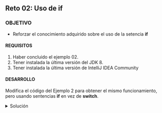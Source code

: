 ## Reto 02: Uso de if

### OBJETIVO 

- Reforzar el conocimiento adquirido sobre el uso de la setencia **if**

#### REQUISITOS 

1. Haber concluido el ejemplo 02.
2. Tener instalada la última versión del JDK 8.
3. Tener instalada la última versión de IntelliJ IDEA Community


#### DESARROLLO

Modifica el código del Ejemplo 2 para obtener el mismo funcionamiento, pero usando sentencias **if** en vez de **switch**.

<details>
	<summary>Solución</summary>
	
1. En el IDE IntelliJ IDEA, crea un nuevo proyecto llamado **If**.

2. Dentro del proyecto crea un nuevo paquete llamado **org.bedu.java.jse.basico.sesion2.reto2**.

3. Dentro del paquete anterior crea una nueva clase llamada **If** y dentro de esta un método **main**.

4. Recuerda que para la primera perte debemos cumplir con las siguientes condiciones, dependiendo de la calificación:
    * Si la calificación es igual a 10 el mensaje debe ser: **¡Excelente!**.
    * Si la calificación es 9 u 8 el mensaje debe ser: **¡Muy bien!**.
    * Si la calificación es 7 el mensaje debe ser: **Bien hecho**.
    * Si la calificación es 6 el mensaje debe ser: **Pasaste**.
    * Si la calificación es menor a 5 el mensaje debe ser: **Mejor vuelve a intentarlo**.

5. Primero, declara una variable de tipo **String** que almacenará el mensaje que se mostrará.

```java
String mensaje;
```

6. Después, una variable que será en la que escribirás la calificación, la cual en este momento no tendrá ningún valor, como la calificación sólo tendrá valores entre 0 y 10 usa una variable de tipo byte:

```java
byte calificacion;
```

7. Agrega la instrucción **if**. En este caso la variable cuyo valor probarás será **calificacion**, inicia probando el valor de **10**:

```java
if(calificacion == 10){
	mensaje = "¡Excelente!";
}
```

8. A continuación, usa una instrucción **else if** para los valores **9** y **8**. Como ambas calificaciones muestran el mismo valor, puedes usar el operador or (**||**) para indicar que **calificacion** puede tener cualquiera de los dos valores:

```java
else if (calificacion == 9 || calificacion == 8){
	mensaje = "¡Muy bien!";
}
```
9. Para los valores de **7** y **6** puedes hacer una validación sencilla, cada uno en su propia sentencia **else if**:
```java
else if(calificacion == 7){
	mensaje = "Bien hecho";
} else if (calificacion == 6){
	mensaje = "Pasaste";
}
```

10. Finalmente, para la última condición puedes usar una sentencia **else**, de la siguiente forma:

```java
else {
	mensaje = "Mejor vuelve a intentarlo";
}
```

El código debe verse más o menos de la siguiente forma:
```java
        if(calificacion == 10){
            mensaje = "¡Excelente!";
        } else if (calificacion == 9 || calificacion == 8){
            mensaje = "¡Muy bien!";
        } else if(calificacion == 7){
            mensaje = "Bien hecho";
        } else if (calificacion == 6){
            mensaje = "Pasaste";
        } else {
            mensaje = "Mejor vuelve a intentarlo";
        }
```

11. Ahora, muestra un mensaje que  diga cuál es la calificación y el mensaje al alumno, de la siguiente forma:

```java
	System.out.println("Tu calificación es " + calificacion + ". " + mensaje);
```

12. Da un valor a **calificacion** y comprueba que la salida es correcta.

![imagen](img/img_01.jpg)

</details> 



